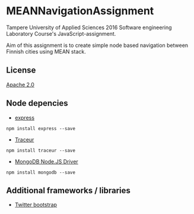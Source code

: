 # MEANNavigationAssignment
Tampere University of Applied Sciences 2016 Software engineering Laboratory Course's JavaScript-assignment.

Aim of this assignment is to create simple node based navigation between Finnish cities using MEAN stack.

## License
  [Apache 2.0](https://raw.githubusercontent.com/13i224HetekiviLehmus/MEANNavigationAssignment/master/LICENSE)

## Node depencies
- [express](https://github.com/expressjs/express)
``` 
npm install express --save 
```
- [Traceur](https://github.com/google/traceur-compiler)
``` 
npm install traceur --save 
```
- [MongoDB Node.JS Driver](https://mongodb.github.io/node-mongodb-native/)
``` 
npm install mongodb --save 
```


## Additional frameworks / libraries
  - [Twitter bootstrap](https://getbootstrap.com/)
